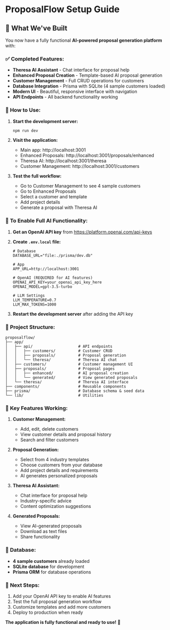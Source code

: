 # ProposalFlow Setup Guide

## 🎉 What We've Built

You now have a fully functional **AI-powered proposal generation platform** with:

### ✅ **Completed Features:**
- **Theresa AI Assistant** - Chat interface for proposal help
- **Enhanced Proposal Creation** - Template-based AI proposal generation
- **Customer Management** - Full CRUD operations for customers
- **Database Integration** - Prisma with SQLite (4 sample customers loaded)
- **Modern UI** - Beautiful, responsive interface with navigation
- **API Endpoints** - All backend functionality working

### 🚀 **How to Use:**

1. **Start the development server:**
   ```bash
   npm run dev
   ```

2. **Visit the application:**
   - Main app: http://localhost:3001
   - Enhanced Proposals: http://localhost:3001/proposals/enhanced
   - Theresa AI: http://localhost:3001/theresa
   - Customer Management: http://localhost:3001/customers

3. **Test the full workflow:**
   - Go to Customer Management to see 4 sample customers
   - Go to Enhanced Proposals
   - Select a customer and template
   - Add project details
   - Generate a proposal with Theresa AI

### 🔑 **To Enable Full AI Functionality:**

1. **Get an OpenAI API key** from https://platform.openai.com/api-keys

2. **Create `.env.local` file:**
   ```env
   # Database
   DATABASE_URL="file:./prisma/dev.db"
   
   # App
   APP_URL=http://localhost:3001
   
   # OpenAI (REQUIRED for AI features)
   OPENAI_API_KEY=your_openai_api_key_here
   OPENAI_MODEL=gpt-3.5-turbo
   
   # LLM Settings
   LLM_TEMPERATURE=0.7
   LLM_MAX_TOKENS=1000
   ```

3. **Restart the development server** after adding the API key

### 📁 **Project Structure:**
```
proposalflow/
├── app/
│   ├── api/                    # API endpoints
│   │   ├── customers/          # Customer CRUD
│   │   ├── proposals/          # Proposal generation
│   │   └── theresa/            # Theresa AI chat
│   ├── customers/              # Customer management UI
│   ├── proposals/              # Proposal pages
│   │   ├── enhanced/           # AI proposal creation
│   │   └── generated/          # View generated proposals
│   └── theresa/                # Theresa AI interface
├── components/                 # Reusable components
├── prisma/                     # Database schema & seed data
└── lib/                        # Utilities
```

### 🎯 **Key Features Working:**

1. **Customer Management:**
   - Add, edit, delete customers
   - View customer details and proposal history
   - Search and filter customers

2. **Proposal Generation:**
   - Select from 4 industry templates
   - Choose customers from your database
   - Add project details and requirements
   - AI generates personalized proposals

3. **Theresa AI Assistant:**
   - Chat interface for proposal help
   - Industry-specific advice
   - Content optimization suggestions

4. **Generated Proposals:**
   - View AI-generated proposals
   - Download as text files
   - Share functionality

### 🔧 **Database:**
- **4 sample customers** already loaded
- **SQLite database** for development
- **Prisma ORM** for database operations

### 🚀 **Next Steps:**
1. Add your OpenAI API key to enable AI features
2. Test the full proposal generation workflow
3. Customize templates and add more customers
4. Deploy to production when ready

**The application is fully functional and ready to use!** 🎉
